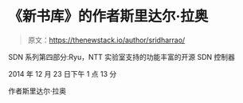 # 《新书库》的作者斯里达尔·拉奥

> 原文：<https://thenewstack.io/author/sridharrao/>

SDN 系列第四部分:Ryu，NTT 实验室支持的功能丰富的开源 SDN 控制器

2014 年 12 月 23 日下午 1 点 13 分

作者斯里达尔·拉奥